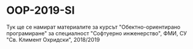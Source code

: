 # OOP-2019-SI

Тук ще се намират материалите за курсът "Обектно-ориентирано програмиране" за специалност "Софтуерно инженерство", ФМИ, СУ "Св. Климент Охридски", 2018/2019




